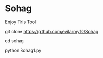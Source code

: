 # Sohag

Enjoy This Tool

git clone https://github.com/evilarmy10/Sohag

cd sohag

python Sohag1.py
